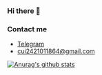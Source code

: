 ### Hi there 👋
### Contact me

- [Telegram](https://t.me/CuiPlus)
- <cui2421011864@gmail.com>

[![Anurag's github stats](https://github-readme-stats-six-theta.vercel.app/api?username=cuijianzhuang)](https://github.com/anuraghazra/github-readme-stats)
<!--
**cuijianzhuang/cuijianzhuang** is a ✨ _special_ ✨ repository because its `README.md` (this file) appears on your GitHub profile.

Here are some ideas to get you started:

- 🔭 I’m currently working on ...
- 🌱 I’m currently learning ...
- 👯 I’m looking to collaborate on ...
- 🤔 I’m looking for help with ...
- 💬 Ask me about ...
- 📫 How to reach me: ...
- 😄 Pronouns: ...
- ⚡ Fun fact: ...
-->
